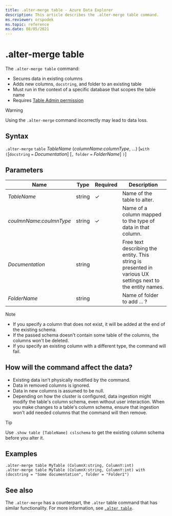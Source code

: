 ```yaml
---
title: .alter-merge table - Azure Data Explorer
description: This article describes the .alter-merge table command.
ms.reviewer: orspodek
ms.topic: reference
ms.date: 08/05/2021
---
```

# .alter-merge table

The `.alter-merge table` command:

* Secures data in existing columns
* Adds new columns, `docstring`, and folder to an existing table
* Must run in the context of a specific database that scopes the table name
* Requires [Table Admin permission](../management/access-control/role-based-authorization.md)

> [!WARNING]
> Using the `.alter-merge` command incorrectly may lead to data loss.

## Syntax

`.alter-merge` `table` *TableName* (*columnName*:*columnType*, ...)  [`with` `(`[`docstring` `=` *Documentation*] [`,` `folder` `=` *FolderName*] `)`]

## Parameters

| Name | Type | Required | Description |
| -- | -- | -- | -- |
| *TableName* | string | &check; | Name of the table to alter. |
| *coulmnName*:*coulmnType* | string | &check; | Name of a column mapped to the type of data in that column. |
| *Documentation* | string | | Free text describing the entity. This string is presented in various UX settings next to the entity names. |
| *FolderName* | string | | Name of folder to add ... ? |

> [!NOTE]
>
> * If you specify a column that does not exist, it will be added at the end of the existing schema.
> * If the passed schema doesn't contain some table of the columns, the columns won't be deleted.
> * If you specify an existing column with a different type, the command will fail.

## How will the command affect the data?

* Existing data isn't physically modified by the command.
* Data in removed columns is ignored.
* Data in new columns is assumed to be null.
* Depending on how the cluster is configured, data ingestion might modify the table's column schema, even without user interaction. When you make changes to a table's column schema, ensure that ingestion won't add needed columns that the command will then remove.

> [!TIP]
> Use `.show table [TableName] cslschema` to get the existing column schema before you alter it.

## Examples

```kusto
.alter-merge table MyTable (ColumnX:string, ColumnY:int) 
.alter-merge table MyTable (ColumnX:string, ColumnY:int) with (docstring = "Some documentation", folder = "Folder1")
```

## See also

The `.alter-merge` has a counterpart, the `.alter` table command that has similar functionality. For more information, see [`.alter table`](../management/alter-table-command.md).
